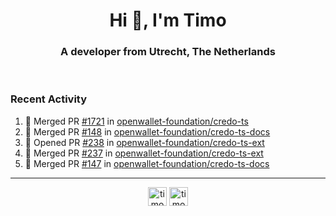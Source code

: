 <h1 align="center">Hi 👋, I'm Timo</h1>
<h3 align="center">A developer from Utrecht, The Netherlands</h3>
<br/>
<!-- https://github.com/rahuldkjain/github-profile-readme-generator --!>

<!--  <p align="left"><img src="https://github-readme-stats.vercel.app/api?username=timoglastra&show_icons=true&count_private=true&" alt="timoglastra" /></p> --!>

<!--
Github language stats
<p align="left"><img src="https://github-readme-stats.vercel.app/api/top-langs/?username=timoglastra&layout=compact" alt="timoglastra" /><p>
-->

<!-- Codestats language stats -->
<!-- <p align="left"><img src="https://codestats-readme.vercel.app/api/top-langs/?username=timoglastra&layout=compact&language_count=12" alt="timoglastra" /><p>    --!>
  
<h3>Recent Activity</h3>

<!--START_SECTION:activity-->
1. 🎉 Merged PR [#1721](https://github.com/openwallet-foundation/credo-ts/pull/1721) in [openwallet-foundation/credo-ts](https://github.com/openwallet-foundation/credo-ts)
2. 🎉 Merged PR [#148](https://github.com/openwallet-foundation/credo-ts-docs/pull/148) in [openwallet-foundation/credo-ts-docs](https://github.com/openwallet-foundation/credo-ts-docs)
3. 💪 Opened PR [#238](https://github.com/openwallet-foundation/credo-ts-ext/pull/238) in [openwallet-foundation/credo-ts-ext](https://github.com/openwallet-foundation/credo-ts-ext)
4. 🎉 Merged PR [#237](https://github.com/openwallet-foundation/credo-ts-ext/pull/237) in [openwallet-foundation/credo-ts-ext](https://github.com/openwallet-foundation/credo-ts-ext)
5. 🎉 Merged PR [#147](https://github.com/openwallet-foundation/credo-ts-docs/pull/147) in [openwallet-foundation/credo-ts-docs](https://github.com/openwallet-foundation/credo-ts-docs)
<!--END_SECTION:activity-->

---

<p align="center">
<a href="https://twitter.com/timoglastra" target="blank"><img align="center" src="https://cdn.jsdelivr.net/npm/simple-icons@3.0.1/icons/twitter.svg" alt="timoglastra" height="30" width="30" /></a>
<a href="https://linkedin.com/in/timoglastra" target="blank"><img align="center" src="https://cdn.jsdelivr.net/npm/simple-icons@3.0.1/icons/linkedin.svg" alt="timoglastra" height="30" width="30" /></a>
</p>



